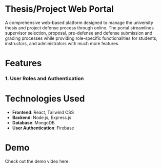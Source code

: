# Thesis/Project Web Portal

A comprehensive web-based platform designed to manage the university thesis and project defense process through online. The portal streamlines supervisor selection, proposal, pre-defense and defense submission and grading processes while providing role-specific functionalities for students, instructors, and administrators with much more features.

# Features
### 1. **User Roles and Authentication** 

# Technologies Used
- **Frontend**: React, Tailwind CSS  
- **Backend**: Node.js, Express.js
- **Database**: MongoDB
- **User Authentication**: Firebase

# Demo
Check out the demo video here.
